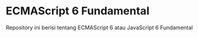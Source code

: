 
# ECMAScript 6 Fundamental

Repository ini berisi tentang ECMAScript 6 atau JavaScript 6 Fundamental